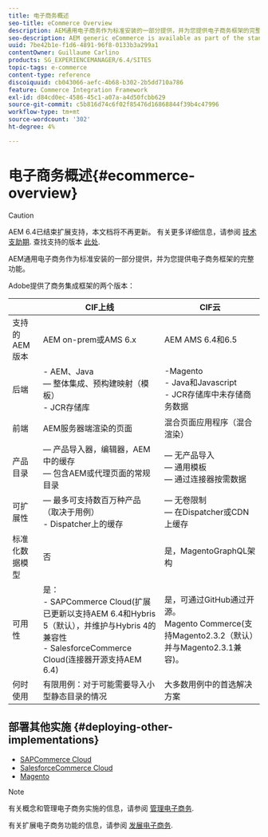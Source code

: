 ```yaml
---
title: 电子商务概述
seo-title: eCommerce Overview
description: AEM通用电子商务作为标准安装的一部分提供，并为您提供电子商务框架的完整功能。
seo-description: AEM generic eCommerce is available as part of the standard installation and provides you with the full functionality of the eCommerce framework.
uuid: 7be42b1e-f1d6-4891-96f8-0133b3a299a1
contentOwner: Guillaume Carlino
products: SG_EXPERIENCEMANAGER/6.4/SITES
topic-tags: e-commerce
content-type: reference
discoiquuid: cb043066-aefc-4b68-b302-2b5dd710a786
feature: Commerce Integration Framework
exl-id: d84cd0ec-4586-45c1-a07a-a4d50fcbb629
source-git-commit: c5b816d74c6f02f85476d16868844f39b4c47996
workflow-type: tm+mt
source-wordcount: '302'
ht-degree: 4%

---
```


# 电子商务概述{#ecommerce-overview}

>[!CAUTION]
>
>AEM 6.4已结束扩展支持，本文档将不再更新。 有关更多详细信息，请参阅 [技术支助期](https://helpx.adobe.com/cn/support/programs/eol-matrix.html). 查找支持的版本 [此处](https://experienceleague.adobe.com/docs/).

AEM通用电子商务作为标准安装的一部分提供，并为您提供电子商务框架的完整功能。

Adobe提供了商务集成框架的两个版本：

|  | CIF上线 | CIF云 |
|-------------------------|--------------------------------------------------------------------------------------------------------------------------------------------------------------------------------------------------------|------------------------------------------------------------------------------------------------------------------------|
| 支持的 AEM 版本 | AEM on-prem或AMS 6.x | AEM AMS 6.4和6.5 |
| 后端 | - AEM、Java <br>  — 整体集成、预构建映射（模板）<br> - JCR存储库 | -Magento <br>- Java和Javascript <br>- JCR存储库中未存储商务数据 |
| 前端 | AEM服务器端渲染的页面 | 混合页面应用程序（混合渲染） |
| 产品目录 |  — 产品导入器，编辑器，AEM中的缓存 <br> — 包含AEM或代理页面的常规目录 |  — 无产品导入 <br> — 通用模板 <br> — 通过连接器按需数据 |
| 可扩展性 |  — 最多可支持数百万种产品（取决于用例） <br> - Dispatcher上的缓存 |  — 无卷限制 <br> — 在Dispatcher或CDN上缓存 |
| 标准化数据模型 | 否 | 是，MagentoGraphQL架构 |
| 可用性 | 是：<br> - SAPCommerce Cloud(扩展已更新以支持AEM 6.4和Hybris 5（默认），并维护与Hybris 4的兼容性 <br>- SalesforceCommerce Cloud(连接器开源支持AEM 6.4) | 是，可通过GitHub通过开源。 <br> Magento Commerce(支持Magento2.3.2（默认）并与Magento2.3.1兼容)。 |
| 何时使用 | 有限用例：对于可能需要导入小型静态目录的情况 | 大多数用例中的首选解决方案 |


## 部署其他实施 {#deploying-other-implementations}

* [SAPCommerce Cloud](/help/sites-deploying/sap-commerce-cloud.md)
* [SalesforceCommerce Cloud](https://github.com/adobe/commerce-salesforce)
* [Magento](https://www.adobe.io/apis/experiencecloud/commerce-integration-framework/integrations.html#!AdobeDocs/commerce-cif-documentation/master/integrations/02-AEM-Magento.md)

>[!NOTE]
>
>有关概念和管理电子商务实施的信息，请参阅 [管理电子商务](/help/sites-administering/ecommerce.md).
>
>有关扩展电子商务功能的信息，请参阅 [发展电子商务](/help/sites-developing/ecommerce.md).
